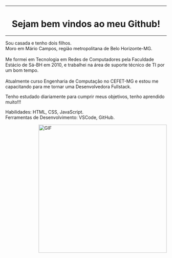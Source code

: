 <!DOCTYPE html>
<html>
<body>
<hr />
<h1 align="center"> Sejam bem vindos ao meu Github! </h1>
<hr />
<p align="left" >
Sou casada e tenho dois filhos.<br/>
Moro em Mário Campos, região metropolitana de Belo Horizonte-MG.<br/><br/>
Me formei em Tecnologia em Redes de Computadores pela Faculdade Estácio de Sá-BH em 2010, e trabalhei na área de suporte técnico de TI por um bom tempo.<br/> <br/>
Atualmente curso Engenharia de Computação no CEFET-MG e estou me capacitando para me tornar uma Desenvolvedora Fullstack.
</p>
Tenho estudado diariamente para cumprir meus objetivos, tenho aprendido muito!!! 
<p align="left"> 
Habilidades: HTML, CSS, JavaScript.<br/>
Ferramentas de Desenvolvimento: VSCode, GitHub. 
</p>
<img align="right" alt="GIF" src="https://octocat-generator-assets.githubusercontent.com/my-octocat-1623688364333.png" width="400px" />
</body>
</html>


